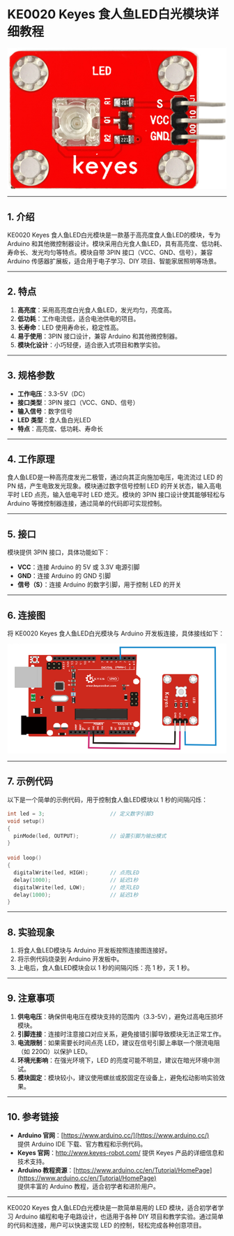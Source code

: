 # KE0020 Keyes 食人鱼LED白光模块详细教程

![image-20250312153423446](media/image-20250312153423446.png)

---

## **1. 介绍**

KE0020 Keyes 食人鱼LED白光模块是一款基于高亮度食人鱼LED的模块，专为 Arduino 和其他微控制器设计。模块采用白光食人鱼LED，具有高亮度、低功耗、寿命长、发光均匀等特点。模块自带 3PIN 接口（VCC、GND、信号），兼容 Arduino 传感器扩展板，适合用于电子学习、DIY 项目、智能家居照明等场景。

---

## **2. 特点**

1. **高亮度**：采用高亮度白光食人鱼LED，发光均匀，亮度高。  
2. **低功耗**：工作电流低，适合电池供电的项目。  
3. **长寿命**：LED 使用寿命长，稳定性高。  
4. **易于使用**：3PIN 接口设计，兼容 Arduino 和其他微控制器。  
5. **模块化设计**：小巧轻便，适合嵌入式项目和教学实验。

---

## **3. 规格参数**

- **工作电压**：3.3-5V（DC）  
- **接口类型**：3PIN 接口（VCC、GND、信号）  
- **输入信号**：数字信号  
- **LED 类型**：食人鱼白光LED  
- **特点**：高亮度、低功耗、寿命长  

---

## **4. 工作原理**

食人鱼LED是一种高亮度发光二极管，通过向其正向施加电压，电流流过 LED 的 PN 结，产生电致发光现象。模块通过数字信号控制 LED 的开关状态，输入高电平时 LED 点亮，输入低电平时 LED 熄灭。模块的 3PIN 接口设计使其能够轻松与 Arduino 等微控制器连接，通过简单的代码即可实现控制。

---

## **5. 接口**

模块提供 3PIN 接口，具体功能如下：  
- **VCC**：连接 Arduino 的 5V 或 3.3V 电源引脚  
- **GND**：连接 Arduino 的 GND 引脚  
- **信号（S）**：连接 Arduino 的数字引脚，用于控制 LED 的开关  

---

## **6. 连接图**

将 KE0020 Keyes 食人鱼LED白光模块与 Arduino 开发板连接，具体接线如下：  

![image-20250319095623175](media/image-20250319095623175.png)

---

## **7. 示例代码**

以下是一个简单的示例代码，用于控制食人鱼LED模块以 1 秒的间隔闪烁：

```cpp
int led = 3;                     // 定义数字引脚3
void setup()
{
  pinMode(led, OUTPUT);          // 设置引脚为输出模式
}

void loop()
{
  digitalWrite(led, HIGH);       // 点亮LED
  delay(1000);                   // 延迟1秒
  digitalWrite(led, LOW);        // 熄灭LED
  delay(1000);                   // 延迟1秒
}
```

---

## **8. 实验现象**

1. 将食人鱼LED模块与 Arduino 开发板按照连接图连接好。  
2. 将示例代码烧录到 Arduino 开发板中。  
3. 上电后，食人鱼LED模块会以 1 秒的间隔闪烁：亮 1 秒，灭 1 秒。  

---

## **9. 注意事项**

1. **供电电压**：确保供电电压在模块支持的范围内（3.3-5V），避免过高电压损坏模块。  
2. **引脚连接**：连接时注意接口对应关系，避免接错引脚导致模块无法正常工作。  
3. **电流限制**：如果需要长时间点亮 LED，建议在信号引脚上串联一个限流电阻（如 220Ω）以保护 LED。  
4. **环境光影响**：在强光环境下，LED 的亮度可能不明显，建议在暗光环境中测试。  
5. **模块固定**：模块较小，建议使用螺丝或胶固定在设备上，避免松动影响实验效果。  

---

## **10. 参考链接**

- **Arduino 官网**：[https://www.arduino.cc/](https://www.arduino.cc/)  
  提供 Arduino IDE 下载、官方教程和示例代码。  
- **Keyes 官网**：http://www.keyes-robot.com/ 
  提供 Keyes 产品的详细信息和技术支持。  
- **Arduino 教程资源**：[https://www.arduino.cc/en/Tutorial/HomePage](https://www.arduino.cc/en/Tutorial/HomePage)  
  提供丰富的 Arduino 教程，适合初学者和进阶用户。  

---

KE0020 Keyes 食人鱼LED白光模块是一款简单易用的 LED 模块，适合初学者学习 Arduino 编程和电子电路设计，也适用于各种 DIY 项目和教学实验。通过简单的代码和连接，用户可以快速实现 LED 的控制，轻松完成各种创意项目。


